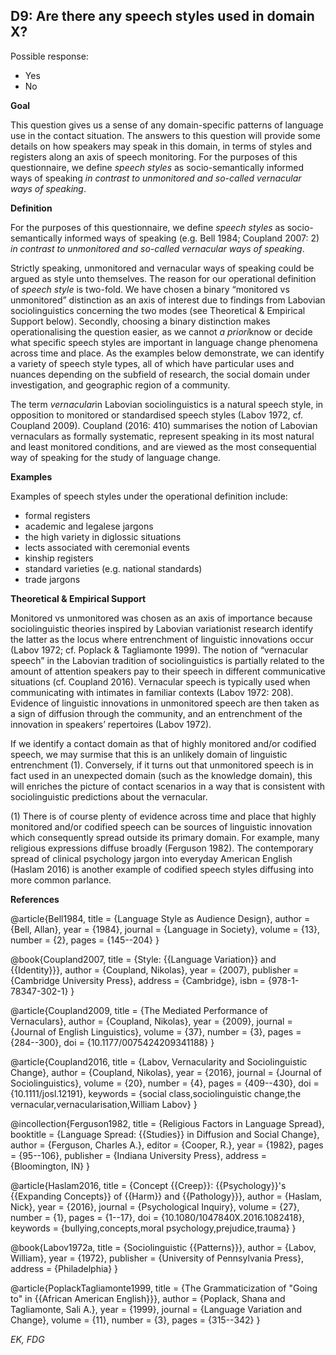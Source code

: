 
## D9: Are there any speech styles used in domain X?

Possible response:
- Yes
- No


  
**Goal**

This question gives us a sense of any domain-specific patterns of language use in the contact situation. The answers to this question will provide some details on how speakers may speak in this domain, in terms of styles and registers along an axis of speech monitoring. For the purposes of this questionnaire, we define *speech styles* as socio-semantically informed ways of speaking *in contrast to unmonitored and so-called vernacular ways of speaking*.



**Definition**

For the purposes of this questionnaire, we define *speech styles* as socio-semantically informed ways of speaking (e.g. Bell 1984; Coupland 2007: 2) *in contrast to unmonitored and so-called vernacular ways of speaking*.



Strictly speaking, unmonitored and vernacular ways of speaking could be argued as style unto themselves. The reason for our operational definition of *speech style* is two-fold. We have chosen a binary “monitored vs unmonitored” distinction as an axis of interest due to findings from Labovian sociolinguistics concerning the two modes (see Theoretical & Empirical Support below). Secondly, choosing a binary distinction makes operationalising the question easier, as we cannot *a priori*know or decide what specific speech styles are important in language change phenomena across time and place. As the examples below demonstrate, we can identify a variety of speech style types, all of which have particular uses and nuances depending on the subfield of research, the social domain under investigation, and geographic region of a community.



The term *vernacular*in Labovian sociolinguistics is a natural speech style, in opposition to monitored or standardised speech styles (Labov 1972, cf. Coupland 2009). Coupland (2016: 410) summarises the notion of Labovian vernaculars as formally systematic, represent speaking in its most natural and least monitored conditions, and are viewed as the most consequential way of speaking for the study of language change.



**Examples**

Examples of speech styles under the operational definition include:

- formal registers
- academic and legalese jargons
- the high variety in diglossic situations
- lects associated with ceremonial events
- kinship registers
- standard varieties (e.g. national standards)
- trade jargons




**Theoretical & Empirical Support**

Monitored vs unmonitored was chosen as an axis of importance because sociolinguistic theories inspired by Labovian variationist research identify the latter as the locus where entrenchment of linguistic innovations occur (Labov 1972; cf. Poplack & Tagliamonte 1999). The notion of “vernacular speech” in the Labovian tradition of sociolinguistics is partially related to the amount of attention speakers pay to their speech in different communicative situations (cf. Coupland 2016). Vernacular speech is typically used when communicating with intimates in familiar contexts (Labov 1972: 208). Evidence of linguistic innovations in unmonitored speech are then taken as a sign of diffusion through the community, and an entrenchment of the innovation in speakers’ repertoires (Labov 1972).



If we identify a contact domain as that of highly monitored and/or codified speech, we may surmise that this is an unlikely domain of linguistic entrenchment (1). Conversely, if it turns out that unmonitored speech is in fact used in an unexpected domain (such as the knowledge domain), this will enriches the picture of contact scenarios in a way that is consistent with sociolinguistic predictions about the vernacular.



(1) There is of course plenty of evidence across time and place that highly monitored and/or codified speech can be sources of linguistic innovation which consequently spread outside its primary domain. For example, many religious expressions diffuse broadly (Ferguson 1982). The contemporary spread of clinical psychology jargon into everyday American English (Haslam 2016) is another example of codified speech styles diffusing into more common parlance.


**References**

@article{Bell1984,
  title = {Language Style as Audience Design},
  author = {Bell, Allan},
  year = {1984},
  journal = {Language in Society},
  volume = {13},
  number = {2},
  pages = {145--204}
}

@book{Coupland2007,
  title = {Style: {{Language Variation}} and {{Identity}}},
  author = {Coupland, Nikolas},
  year = {2007},
  publisher = {Cambridge University Press},
  address = {Cambridge},
  isbn = {978-1-78347-302-1}
}

@article{Coupland2009,
  title = {The Mediated Performance of Vernaculars},
  author = {Coupland, Nikolas},
  year = {2009},
  journal = {Journal of English Linguistics},
  volume = {37},
  number = {3},
  pages = {284--300},
  doi = {10.1177/0075424209341188}
}

@article{Coupland2016,
  title = {Labov, Vernacularity and Sociolinguistic Change},
  author = {Coupland, Nikolas},
  year = {2016},
  journal = {Journal of Sociolinguistics},
  volume = {20},
  number = {4},
  pages = {409--430},
  doi = {10.1111/josl.12191},
  keywords = {social class,sociolinguistic change,the vernacular,vernacularisation,William Labov}
}

@incollection{Ferguson1982,
  title = {Religious Factors in Language Spread},
  booktitle = {Language Spread: {{Studies}} in Diffusion and Social Change},
  author = {Ferguson, Charles A.},
  editor = {Cooper, R.},
  year = {1982},
  pages = {95--106},
  publisher = {Indiana University Press},
  address = {Bloomington, IN}
}

@article{Haslam2016,
  title = {Concept {{Creep}}: {{Psychology}}'s {{Expanding Concepts}} of {{Harm}} and {{Pathology}}},
  author = {Haslam, Nick},
  year = {2016},
  journal = {Psychological Inquiry},
  volume = {27},
  number = {1},
  pages = {1--17},
  doi = {10.1080/1047840X.2016.1082418},
  keywords = {bullying,concepts,moral psychology,prejudice,trauma}
}

@book{Labov1972a,
  title = {Sociolinguistic {{Patterns}}},
  author = {Labov, William},
  year = {1972},
  publisher = {University of Pennsylvania Press},
  address = {Philadelphia}
}

@article{PoplackTagliamonte1999,
  title = {The Grammaticization of "Going to" in {{African American English}}},
  author = {Poplack, Shana and Tagliamonte, Sali A.},
  year = {1999},
  journal = {Language Variation and Change},
  volume = {11},
  number = {3},
  pages = {315--342}
}



*EK, FDG*
